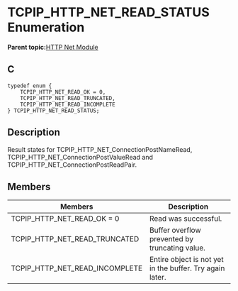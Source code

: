 # TCPIP\_HTTP\_NET\_READ\_STATUS Enumeration

**Parent topic:**[HTTP Net Module](GUID-4EFEB885-ECF8-44B5-8F23-1D05952E1845.md)

## C

```
typedef enum {
    TCPIP_HTTP_NET_READ_OK = 0,
    TCPIP_HTTP_NET_READ_TRUNCATED,
    TCPIP_HTTP_NET_READ_INCOMPLETE
} TCPIP_HTTP_NET_READ_STATUS;
```

## Description

Result states for TCPIP\_HTTP\_NET\_ConnectionPostNameRead, TCPIP\_HTTP\_NET\_ConnectionPostValueRead and TCPIP\_HTTP\_NET\_ConnectionPostReadPair.

## Members

|Members|Description|
|-------|-----------|
|TCPIP\_HTTP\_NET\_READ\_OK = 0|Read was successful.|
|TCPIP\_HTTP\_NET\_READ\_TRUNCATED|Buffer overflow prevented by truncating value.|
|TCPIP\_HTTP\_NET\_READ\_INCOMPLETE|Entire object is not yet in the buffer. Try again later.|

